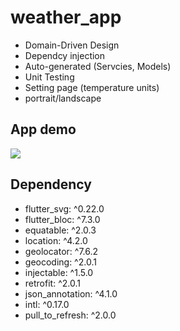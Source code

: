 # weather_app

- Domain-Driven Design
- Dependcy injection
- Auto-generated (Servcies, Models)
- Unit Testing
- Setting page (temperature units)
- portrait/landscape
## App demo

![](app.gif)

## Dependency
- flutter_svg: ^0.22.0
- flutter_bloc: ^7.3.0
- equatable: ^2.0.3
- location: ^4.2.0
- geolocator: ^7.6.2
- geocoding: ^2.0.1
- injectable: ^1.5.0
- retrofit: ^2.0.1
- json_annotation: ^4.1.0
- intl: ^0.17.0
- pull_to_refresh: ^2.0.0



